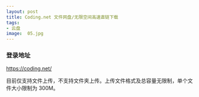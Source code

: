 ```yaml
---
layout: post
title: Coding.net 文件网盘/无限空间高速直链下载
tags:
- 云盘
image:  05.jpg
---
```




### 登录地址<br>
https://coding.net/

目前仅支持文件上传，不支持文件夹上传。上传文件格式及总容量无限制，单个文件大小限制为 300M。